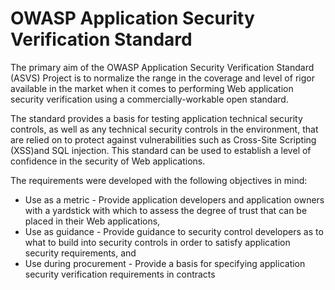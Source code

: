 OWASP Application Security Verification Standard
====

The primary aim of the OWASP Application Security Verification Standard (ASVS) Project is to normalize the range in the coverage and level of rigor available in the market when it comes to performing Web application security verification using a commercially-workable open standard. 

The standard provides a basis for testing application technical security controls, as well as any technical security controls in the environment, that are relied on to protect against vulnerabilities such as Cross-Site Scripting (XSS)and SQL injection. This standard can be used to establish a level of confidence in the security of Web applications.

The requirements were developed with the following objectives in mind:

* Use as a metric - Provide application developers and application owners with a yardstick with which to assess the degree of trust that can be placed in their Web applications,
* Use as guidance - Provide guidance to security control developers as to what to build into security controls in order to satisfy application security requirements, and
* Use during procurement - Provide a basis for specifying application security verification requirements in contracts
